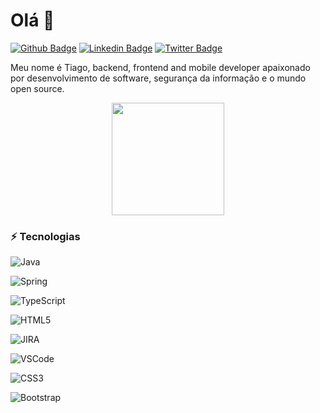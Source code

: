 # Olá :wave:

[![Github Badge](https://img.shields.io/badge/-Github-000?style=flat-square&logo=Github&logoColor=white&link=https://github.com/t7gs)](https://github.com/t7gs)
[![Linkedin Badge](https://img.shields.io/badge/-LinkedIn-blue?style=flat-square&logo=Linkedin&logoColor=white&link=https://https://www.linkedin.com/in/tiagofrocha//)](https://www.linkedin.com/in/tiagofrocha/)
[![Twitter Badge](https://img.shields.io/badge/-Twitter-1ca0f1?style=flat-square&labelColor=1ca0f1&logo=twitter&logoColor=white&link=https://twitter.com/Tiago_FRocha)](https://twitter.com/Tiago_FRocha)

Meu nome é Tiago, backend, frontend and mobile developer apaixonado por desenvolvimento de software, segurança da informação e o mundo open source.

<div align="center">
    <img height="180em" src="https://github-readme-stats.vercel.app/api/top-langs/?username=t7gs&layout=compact&langs_count=7&theme=algolia"/>
</div>

### ⚡ **Tecnologias**

![Java](https://img.shields.io/badge/-Java-007396?style=flat-square&logo=java)

![Spring](https://img.shields.io/badge/-Spring-6DB33F?style=flat-square&logo=spring&logoColor=white)

![TypeScript](https://img.shields.io/badge/-TypeScript-007ACC?style=flat-square&logo=typescript)

![HTML5](https://img.shields.io/badge/-HTML5-E34F26?style=flat-square&logo=html5&logoColor=white)

![JIRA](https://img.shields.io/badge/-JIRA-0052CC?style=flat-square&logo=jira)

![VSCode](https://img.shields.io/badge/-VSCode-007ACC?style=flat-square&logo=visual-studio-code&logoColor=white)

![CSS3](https://img.shields.io/badge/-CSS3-1572B6?style=flat-square&logo=css3)

![Bootstrap](https://img.shields.io/badge/-Bootstrap-563D7C?style=flat-square&logo=bootstrap)

